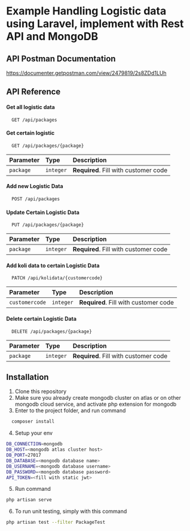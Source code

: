 
# Example Handling Logistic data using Laravel, implement with Rest API and MongoDB

## API Postman Documentation
https://documenter.getpostman.com/view/2479819/2s8ZDd1LUh

## API Reference

#### Get all logistic data

```http
  GET /api/packages
```

#### Get certain logistic

```http
  GET /api/packages/{package}
```

| Parameter | Type     | Description                       |
| :-------- | :------- | :-------------------------------- |
| `package`      | `integer` | **Required**. Fill with customer code |

#### Add new Logistic Data

```http
  POST /api/packages
```

#### Update Certain Logistic Data
```http
  PUT /api/packages/{package}
```
| Parameter | Type     | Description                       |
| :-------- | :------- | :-------------------------------- |
| `package`      | `integer` | **Required**. Fill with customer code |

#### Add koli data to certain Logistic Data
```http
  PATCH /api/kolidata/{customercode}
```
| Parameter | Type     | Description                       |
| :-------- | :------- | :-------------------------------- |
| `customercode`      | `integer` | **Required**. Fill with customer code |

#### Delete certain Logistic Data
```http
  DELETE /api/packages/{package}
```
| Parameter | Type     | Description                       |
| :-------- | :------- | :-------------------------------- |
| `package`      | `integer` | **Required**. Fill with customer code |


## Installation

1. Clone this repository
2. Make sure you already create mongodb cluster on atlas or on other mongodb cloud service, and activate php extension for mongodb
3. Enter to the project folder, and run command

```bash
  composer install 
```
4. Setup your env

```bash
DB_CONNECTION=mongodb
DB_HOST=<mongodb atlas cluster host>
DB_PORT=27017
DB_DATABASE=<mongodb database name>
DB_USERNAME=<mongodb database username>
DB_PASSWORD=<mongodb database password>
API_TOKEN=<fill with static jwt>
```
5. Run command 
```bash
php artisan serve
```

6. To run unit testing, simply with this command 
```bash
php artisan test --filter PackageTest
```
